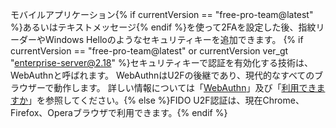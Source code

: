 モバイルアプリケーション{% if currentVersion == "free-pro-team@latest" %}あるいはテキストメッセージ{% endif %}を使って2FAを設定した後、指紋リーダーやWindows Helloのようなセキュリティキーを追加できます。 {% if currentVersion == "free-pro-team@latest" or currentVersion ver_gt "enterprise-server@2.18" %}セキュリティキーで認証を有効化する技術は、WebAuthnと呼ばれます。 WebAuthnはU2Fの後継であり、現代的なすべてのブラウザーで動作します。 詳しい情報については「[WebAuthn](https://webauthn.guide/)」及び「[利用できますか](https://caniuse.com/#search=webauthn)」を参照してください。{% else %}FIDO U2F認証は、現在Chrome、Firefox、Operaブラウザで利用できます。{% endif %}
